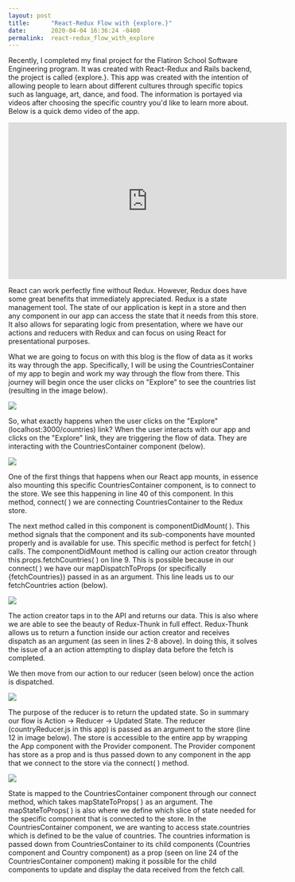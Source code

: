 ```yaml
---
layout: post
title:      "React-Redux Flow with {explore.}"
date:       2020-04-04 16:36:24 -0400
permalink:  react-redux_flow_with_explore
---
```



Recently, I completed my final project for the Flatiron School Software Engineering program.  It was created with React-Redux and Rails backend, the project is called {explore.}.  This app was created with the intention of allowing people to learn about different cultures through specific topics such as language, art, dance, and food.  The information is portayed via videos after choosing the specific country you'd like to learn more about.  Below is a quick demo video of the app.


<iframe width="560" height="315" src="https://www.youtube.com/embed/kFqCqmA8TYU" frameborder="0" allow="accelerometer; autoplay; encrypted-media; gyroscope; picture-in-picture" allowfullscreen></iframe>


React can work perfectly fine without Redux.  However, Redux does have some great benefits that immediately appreciated.  Redux is a state management tool.  The state of our application is kept in a store and then any component in our app can access the state that it needs from this store. It also allows for separating logic from presentation, where we have our actions and reducers with Redux and can focus on using React for presentational purposes.

What we are going to focus on with this blog is the flow of data as it works its way through the app.  Specifically, I will be using the CountriesContainer of my app to begin and work my way through the flow from there.  This journey will begin once the user clicks on "Explore" to see the countries list (resulting in the image below).

![](https://i.ibb.co/7jGGbTs/Screenshot-explore-countries-page.png)


So, what exactly happens when the user clicks on the "Explore" (localhost:3000/countries) link? When the user interacts with our app and clicks on the "Explore" link, they are triggering the flow of data. They are interacting with the CountriesContainer component (below).  


![](https://i.ibb.co/W0XTKNx/Countries-Container-component.png)


One of the first things that happens when our React app mounts, in essence also mounting this specific CountriesContainer component, is to connect to the store.  We see this happening in line 40 of this component.  In this method, connect( ) we are connecting CountriesContainer to the Redux store.  

The next method called in this component is componentDidMount( ). This method signals that the component and its sub-components have mounted properly and is available for use.  This specific method is perfect for fetch( ) calls.  The componentDidMount method is calling our action creator through this.props.fetchCountries( ) on line 9. This is possible because in our connect( ) we have our mapDispatchToProps (or specifically {fetchCountries}) passed in as an argument. This line leads us to our fetchCountries action (below).

![](https://i.ibb.co/kx1fJQW/fetch-Countries-action.png)


The action creator taps in to the API and returns our data.  This is also where we are able to see the beauty of Redux-Thunk in full effect.  Redux-Thunk allows us to return a function inside our action creator and receives dispatch as an argument (as seen in lines 2-8 above).  In doing this, it solves the issue of a an action attempting to display data before the fetch is completed.

We then move from our action to our reducer (seen below) once the action is dispatched.

![](https://i.ibb.co/TRswXN2/country-Reducer.png)

The purpose of the reducer is to return the updated state.  So in summary our flow is Action -> Reducer -> Updated State. The reducer (countryReducer.js in this app) is passed as an argument to the store (line 12 in image below).  The store is accessible to the entire app by wrapping the App component with the Provider component.  The Provider component has store as a prop and is thus passed down to any component in the app that we connect to the store via the connect( ) method.

![](https://i.ibb.co/rH2wb7T/store.png)


State is mapped to the CountriesContainer component through our connect method, which takes mapStateToProps( ) as an argument. The mapStateToProps( ) is also where we define which slice of state needed for the specific component that is connected to the store.  In the CountriesContainer component, we are wanting to access state.countries which is defined to be the value of countries.  The countries information is passed down from CountriesContainer to its child components (Countries component and Country component) as a prop (seen on line 24 of the CountriesContainer component) making it possible for the child components to update and display the data received from the fetch call.






